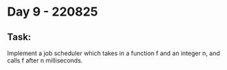 # Day 9 - 220825

## Task:

Implement a job scheduler which takes in a function f and an integer n, 
and calls f after n milliseconds.